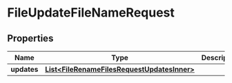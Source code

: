 

# FileUpdateFileNameRequest


## Properties

| Name | Type | Description | Notes |
|------------ | ------------- | ------------- | -------------|
|**updates** | [**List&lt;FileRenameFilesRequestUpdatesInner&gt;**](FileRenameFilesRequestUpdatesInner.md) |  |  |



